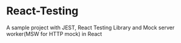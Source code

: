 # React-Testing
A sample project with JEST, React Testing Library and Mock server worker(MSW for HTTP mock) in React
